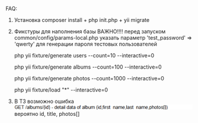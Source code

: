 FAQ:
1. Установка composer install + php init.php + yii migrate
2. Фикстуры для наполнения базы
    ВАЖНО!!!! перед запуском common/config/params-local.php указать параметр 'test_password' => 'qwerty' для генерации пароля тестовых пользователей

   php yii fixture/generate users --count=10 --interactive=0

   php yii fixture/generate albums --count=100 --interactive=0

   php yii fixture/generate photos --count=1000 --interactive=0

   php yii fixture/load "*" --interactive=0
3. В ТЗ возможно ошибка ![img_2.png](img_2.png)
 вероятно id, title, photos[]